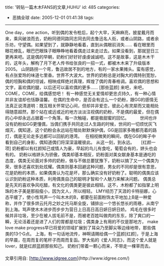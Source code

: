 title: '转贴一篇木木FANS的文章,HUHU'
id: 485
categories:
  - 恶搞全球
date: 2005-12-01 01:41:38
tags:
---

<div id="msgcns!9697D6160EFEBC17!400" class="bvMsg">One day，one action，听到偶的发令枪后，起个大早，天麻麻亮，披星戴月而来，乘风破浪而去，奶粉同德同路同志同去同去鲁迅名人街，或者山阴路，或者余乐坊，守望偶。如果望到了，就静静地看着，直到从偶眼前消失……
看在眼里而眼花缭乱，眼巴巴眼珠子眼睁睁地看着偶走过来走过去。如果没看到，那就翌日三更再来吧。这是偶的早朝，奶粉们好好好虔虔诚诚吧。这不是故事，这是木木干的，这年头，解构了月下老人传书给张良的一招一式，都被木木来了升级版本2005。
山阴路拐一个弯，鲁迅故居不到的地方，有的一家水果摊头。蛮有感觉，有点张爱玲的味道七里香。世界不大波大。世界的奶粉总是对胸大的偶特别宽恕，偶的坦胸和偶的坦诚，相映成辉绝对真理，辉煌了偶的青春格调。喜欢偶的思想和文字，喜欢偶的腿，以后还可以喜欢偶的更多……
[那些蓝颜]
来吧，来吧，COME，COME，给偶感觉吧！
有一种感觉无关爱情却更忠贞持久，有一种心情并非友谊却也恬静温馨。
在偶的生命中，是否会有这么一个奶粉，跟GG的感情无法真正说清道明：既互相关怀常记心间，但却并非爱恋，彼此心有灵犀而又能相处得随意超然，那个站在或远或近的地方淡淡注视偶的奶粉，不是偶的最爱，但在偶的心中却永远占据着一个角落，每一次触碰，都是极甜蜜的回忆。 　　
世间也许没有奶粉如GG更懂偶，当偶们携手共同走过人生路的时候，世间的一切烦忧灰飞烟灭，偶知道，这个奶粉会永远站在暗处默默保护偶，GG是回家多晚都亮着的路灯，偶是无论走多远都可以回航的港湾。　
在相视微笑的瞬间，偶在GG的眸子中看到自己的身影，偶知道偶们将深深温暖彼此。
从这一刻，到永远。 　
[红颜一项]
奶粉都以有红颜知己或情人为豪，早起的鸟儿有食吃，葡萄会有的，姘头也会有的。 
奶粉以格姘头为骄傲，偶类却基本相反，奶粉面对美女献身基本是通吃的态度，偶类无论面对多帅的奶粉，做与不做总要犹豫下，奶粉以搞了又一个偶类为荣，很多还喜欢到处炫耀。偶类则基本回避这种问题，男女的不同却是很有意思，花是奶粉的本质，如果偶类认为花是坏，那么确实没有好奶粉了。聪明的偶类应该认识到奶粉这种本质，利用偶类自己的聪明才智和个人魅力来解决问题。
偶类总是先天的喜欢争风吃醋，有文化的偶类更是彼此相轻。这不，木粉都了如指掌上明珠的木子美是那般瘦小，因为文人，所以相轻。
LMY经历了天涯的卡特丽娜，心态平缓了，使小性骂声一个叫木木的B，都要在前面粉饰太平地加上B是一种爱称，并作了很多烘云托月之妙之托马斯全旋，铺排出一个悠长悠长的雨巷，从南宁到上海。骂声使木木进步而步步为营日上日高日高日妍日妍日娇。
鸡毛在很多时候并非垃圾，至少在被人拔毛前不是，而被老百姓叫做肉的东东，除了爽口的一瞬，无论活着还是进了人们的胃都是垃圾；偶类身上有用的不仅是那地方， make love make progress早已将爱的领域扩展到了耳朵乃至脚尖等边缘地带，那些偶类的13个G点。
上海，有一句话地流传，神啊请赐给偶一个蓝颜[红颜]，于是上海的早晨，在周而复的笔杆子而周而复函。罗大佑的《爱人同志》，而这个爱人就是lover，就是红颜蓝颜那些知己。
奶粉们带着一颗心而来，不带走一棵草而去。

<div>　</div>
文章引用自: [<u><font color="#000033">http://www.idgree.com</font></u>](http://www.idgree.com/) 
<div></div></div>